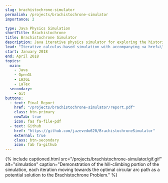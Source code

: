```yaml
---
slug: brachistochrone-simulator
permalink: /projects/brachistochrone-simulator
importance: 2

type: Java Physics Simulation
shortTitle: Brachistochrone
title: Brachistochrone Simulator
description: Java iterative physics simulator for exploring the historic Brachistochrone Problem originally posed by Johann Bernoulli in 1696
lead: "Iterative calculus-based simulation with accompanying <a href=\"https://www.lwjgl.org/\" target=\"_blank\" rel=\"noopener\">OpenGL-powered</a> graphics display program designed to verify relative performance of different solutions to the historic <a href=\"http://mathworld.wolfram.com/BrachistochroneProblem.html\" rel=\"noopener\" target=\"_blank\">Brachistochrone problem</a>. Corresponding report paper/poster presentation was made in LaTex which gives results and a mathematical explanation of a rigorous solution."
start: January 2018
end: April 2018
topics:
  main:
    - Java
    - OpenGL
    - LWJGL
    - LaTex
  secondary:
    - Git
buttons:
  - text: Final Report
    href: "/projects/brachistochrone-simulator/report.pdf"
    class: btn-primary
    newTab: true
    icon: fas fa-file-pdf
  - text: Github
    href: "https://github.com/jazevedo620/BrachistochroneSimulator"
    external: true
    class: btn-secondary
    icon: fab fa-github
---
```


{% include captioned.html src="/projects/brachistochrone-simulator/gif.gif" alt="simulation" caption="Demonstration of the hill-climbing portion of the simulation, each iteration moving towards the optimal circular arc path as a potential solution to the Brachistochrone Problem." %}
